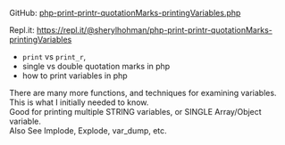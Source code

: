 GitHub:  [php-print-printr-quotationMarks-printingVariables.php](https://github.com/SherylHohman/online-repl-code-snippets/blob/master/php-print-printr-quotationMarks-printingVariables.php)  

Repl.it:  https://repl.it/@sherylhohman/php-print-printr-quotationMarks-printingVariables   

 - `print` vs `print_r`,  
 - single vs double quotation marks in php  
 - how to print variables in php  

 There are many more functions, and techniques for examining variables.  
 This is what I initially needed to know.  
 Good for printing multiple STRING variables, or SINGLE Array/Object variable.  
 Also See Implode, Explode, var_dump, etc.  


